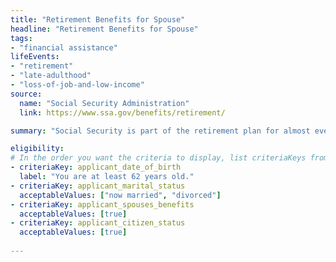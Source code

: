 ```yaml
---
title: "Retirement Benefits for Spouse"
headline: "Retirement Benefits for Spouse"
tags: 
- "financial assistance"
lifeEvents: 
- "retirement"
- "late-adulthood"
- "loss-of-job-and-low-income"
source:
  name: "Social Security Administration"
  link: https://www.ssa.gov/benefits/retirement/

summary: "Social Security is part of the retirement plan for almost every American worker. It provides replacement income for qualified retirees and their families."

eligibility:
# In the order you want the criteria to display, list criteriaKeys from the csv here, each followed by a comma-separated list of which values indicate eligibility for that criteria. Wrap individual values in quotes if they have inner commas.
- criteriaKey: applicant_date_of_birth
  label: "You are at least 62 years old."
- criteriaKey: applicant_marital_status
  acceptableValues: ["now married", "divorced"]
- criteriaKey: applicant_spouses_benefits
  acceptableValues: [true]
- criteriaKey: applicant_citizen_status
  acceptableValues: [true]
  
---
```

